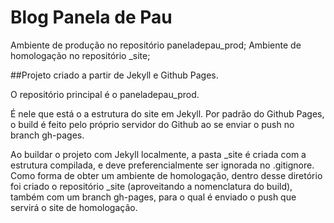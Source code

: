 Blog Panela de Pau
================

Ambiente de produção no repositório paneladepau_prod;
Ambiente de homologação no repositório _site;

##Projeto criado a partir de Jekyll e Github Pages.

O repositório principal é o paneladepau_prod.

É nele que está o a estrutura do site em Jekyll. Por padrão do Github Pages, o build é feito pelo próprio servidor do Github ao se enviar o push no branch gh-pages.

Ao buildar o projeto com Jekyll localmente, a pasta _site é criada com a estrutura compilada, e deve preferencialmente ser ignorada no .gitignore. Como forma de obter um ambiente de homologação, dentro desse diretório foi criado o repositório _site (aproveitando a nomenclatura do build), também com um branch gh-pages, para o qual é enviado o push que servirá o site de homologação.